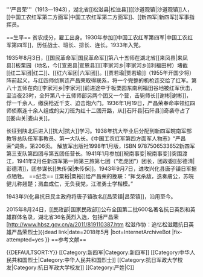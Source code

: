 '''严昌荣'''（1913―1943），湖北省[[松滋县|松滋县]][[沙道观镇|沙道观镇]]人，[[中国工农红军第二方面军|中国工农红军第二方面军]]、[[新四军|新四军]]军事指挥员。

==生平==
贫农成分，雇工出身。1930年参加[[中国工农红军第四军|中国工农红军第四军]]，历任战士、班长、排长、连长。1933年入党。

1935年8月3日，[[国民革命军|国民革命军]]第八十五师在湖北省[[来凤县|来凤县]]板栗园（地名，今[[宣恩县|宣恩县]][[李家河乡|李家河乡]]利福田村）堵截[[红二军团|红二]]、[[红六军团|六军团]]。[[贾若瑜|贾若瑜]]（1955年开国少将）阵前起义，与红四师侦察连严昌荣取得联系，将一个完整的机枪连交给了红军。第八十五师在向[[李家河乡|李家河]]前进途中于板栗园东南利福田谷地被红军伏击，至当夜23时，全歼第八十五师师部另两个团又一个营，击毙师长[[谢彬|谢彬]]，俘一千余人，缴获枪近千支、迫击炮六门。1936年1月19日，严昌荣奉命率领红四师侦察连十余人组成的尖刀班为红十二团开路，从[[石阡县|石阡县]]奇袭夺占了[[娄山关|娄山关]]。

长征到陕北后进入[[抗大|抗大]]学习。1938年抗大毕业后分配到新四军皖南军部教导总队任军事教员、第一大队长。<ref>《中国工农红军第四方面军人物志》“严昌荣”词条，第206页。 解放军出版社1998年1月版，ISBN 9787506533652</ref>新四军第三支队第四团与第五团任营长。1941年1月参加[[皖南事变|皖南事变]]突围渡江，1941年2月任新四军第一师第三旅第七团（“老虎团”）团长，团政委[[彭德清|彭德清]]，团参谋长[[朱传保|朱传保]]。1943年9月7日，进攻兴化县唐子镇日军据点牺牲。
==纪念==
[[粟裕|粟裕]]给严昌荣的挽联：“挥戈杀敌，迭奏膚公，苏皖健儿称翘楚；溅血成仁，无负我党，江淮勇士学楷模。”

1943年兴化县抗日民主政府将唐子镇改名[[昌荣镇|昌荣镇]]，沿用至今。

2015年8月24日，[[民政部|国家民政部]]公布全国第二批600名著名抗日英烈和英雄群体名录，湖北省36名英烈入选，包括严昌荣<ref>[http://www.hbsz.gov.cn/a/2011/819110387.htm 松滋作协：追忆松滋籍抗日英雄严昌荣烈士]{{dead link|date=2018年5月 |bot=InternetArchiveBot |fix-attempted=yes }}</ref>
==参考文献==
<references/>

{{DEFAULTSORT:Y}}
[[Category:新四军|Category:新四军]]
[[Category:中华人民共和国烈士|Category:中华人民共和国烈士]]
[[Category:抗日军政大学校友|Category:抗日军政大学校友]]
[[Category:严姓|C]]